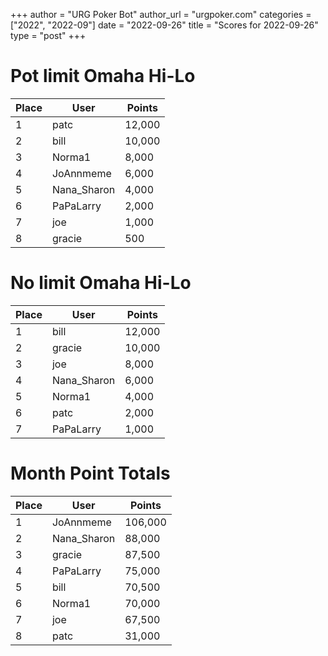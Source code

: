 +++
author = "URG Poker Bot"
author_url = "urgpoker.com"
categories = ["2022", "2022-09"]
date = "2022-09-26"
title = "Scores for 2022-09-26"
type = "post"
+++
# Pot limit Omaha Hi-Lo

| Place | User | Points |
|-------|------|--------|
| 1 | patc | 12,000 |
| 2 | bill | 10,000 |
| 3 | Norma1 | 8,000 |
| 4 | JoAnnmeme | 6,000 |
| 5 | Nana_Sharon | 4,000 |
| 6 | PaPaLarry | 2,000 |
| 7 | joe | 1,000 |
| 8 | gracie | 500 |

# No limit Omaha Hi-Lo

| Place | User | Points |
|-------|------|--------|
| 1 | bill | 12,000 |
| 2 | gracie | 10,000 |
| 3 | joe | 8,000 |
| 4 | Nana_Sharon | 6,000 |
| 5 | Norma1 | 4,000 |
| 6 | patc | 2,000 |
| 7 | PaPaLarry | 1,000 |

# Month Point Totals

| Place | User | Points |
|-------|------|--------|
| 1 | JoAnnmeme | 106,000 |
| 2 | Nana_Sharon | 88,000 |
| 3 | gracie | 87,500 |
| 4 | PaPaLarry | 75,000 |
| 5 | bill | 70,500 |
| 6 | Norma1 | 70,000 |
| 7 | joe | 67,500 |
| 8 | patc | 31,000 |
